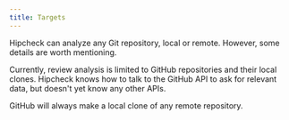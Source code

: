 ```yaml
---
title: Targets
---
```


Hipcheck can analyze any Git repository, local or remote. However,
some details are worth mentioning.

Currently, review analysis is limited to GitHub repositories and
their local clones. Hipcheck knows how to talk to the GitHub API to
ask for relevant data, but doesn't yet know any other APIs.

GitHub will always make a local clone of any remote repository.
